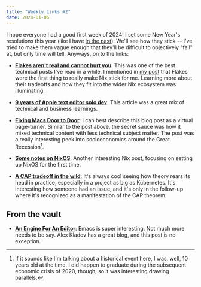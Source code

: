 ```yaml
---
title: "Weekly Links #2"
date: 2024-01-06
---
```


I hope everyone had a good first week of 2024! I set some New Year's resolutions this year (like I
have [in the past](https://davi.sh/blog/2022/01/digital-mindfulness/)). We'll see how they stick --
I've tried to make them vague enough that they'll be difficult to objectively "fail" at, but only
time will tell. Anyways, on to the links:

- **[Flakes aren't real and cannot hurt you](https://jade.fyi/blog/flakes-arent-real/)**: This was
  one of the best technical posts I've read in a while. I mentioned in [my
  post](https://davi.sh/blog/2023/12/what-i-like-about-nix/) that Flakes were the first thing to
  really make Nix stick for me. Learning more about their tradeoffs and how they fit into the wider
  Nix ecosystem was illuminating.
- **[9 years of Apple text editor solo dev](https://papereditor.app/dev)**: This article was a great mix
  of technical and business learnings.
- [**Fixing Macs Door to Door**](https://matduggan.com/fixing-macs-door-to-door/): I can best
  describe this blog post as a virtual page-turner. Similar to the post above, the secret sauce was
  how it mixed technical content with less technical subject matter. The post was a really
  interesting peek into socioeconomics around the Great Recession[^1].
- **[Some notes on NixOS](https://jvns.ca/blog/2024/01/01/some-notes-on-nixos/)**: Another
  interesting Nix post, focusing on setting up NixOS for the first time.
- [**A CAP tradeoff in the
  wild**](https://decomposition.al/blog/2023/12/31/a-cap-tradeoff-in-the-wild/): It's always cool
  seeing how theory rears its head in practice, especially in a project as big as Kubernetes. It's
  interesting how someone had an issue, and it's only in the follow-up where it's recognized as a
  manifestation of the CAP theorem.
  
  [^1]: If it sounds like I'm talking about a historical event here, I was, well, 10 years old at the
    time. I did happen to graduate during the subsequent economic crisis of 2020, though, so it was
    interesting drawing parallels.
    
## From the vault
- [**An Engine For An Editor**](https://matklad.github.io/2023/03/08/an-engine-for-an-editor.html):
  Emacs is super interesting. Not much more needs to be say. Alex Kladov has a great blog, and this
  post is no exception.
